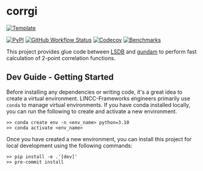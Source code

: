 # corrgi

[![Template](https://img.shields.io/badge/Template-LINCC%20Frameworks%20Python%20Project%20Template-brightgreen)](https://lincc-ppt.readthedocs.io/en/latest/)

[![PyPI](https://img.shields.io/pypi/v/corrgi?color=blue&logo=pypi&logoColor=white)](https://pypi.org/project/corrgi/)
[![GitHub Workflow Status](https://img.shields.io/github/actions/workflow/status/lincc-frameworks-mask-incubator/corrgi/smoke-test.yml)](https://github.com/lincc-frameworks-mask-incubator/corrgi/actions/workflows/smoke-test.yml)
[![Codecov](https://codecov.io/gh/lincc-frameworks-mask-incubator/corrgi/branch/main/graph/badge.svg)](https://codecov.io/gh/lincc-frameworks-mask-incubator/corrgi)
[![Benchmarks](https://img.shields.io/github/actions/workflow/status/lincc-frameworks-mask-incubator/corrgi/asv-main.yml?label=benchmarks)](https://lincc-frameworks-mask-incubator.github.io/corrgi/)

This project provides glue code between [LSDB](https://github.com/astronomy-commons/lsdb) and [gundam](https://github.com/lincc-frameworks-mask-incubator/gundam) to perform fast calculation of 2-point correlation functions.

## Dev Guide - Getting Started

Before installing any dependencies or writing code, it's a great idea to create a
virtual environment. LINCC-Frameworks engineers primarily use `conda` to manage virtual
environments. If you have conda installed locally, you can run the following to
create and activate a new environment.

```
>> conda create env -n <env_name> python=3.10
>> conda activate <env_name>
```

Once you have created a new environment, you can install this project for local
development using the following commands:

```
>> pip install -e .'[dev]'
>> pre-commit install
```